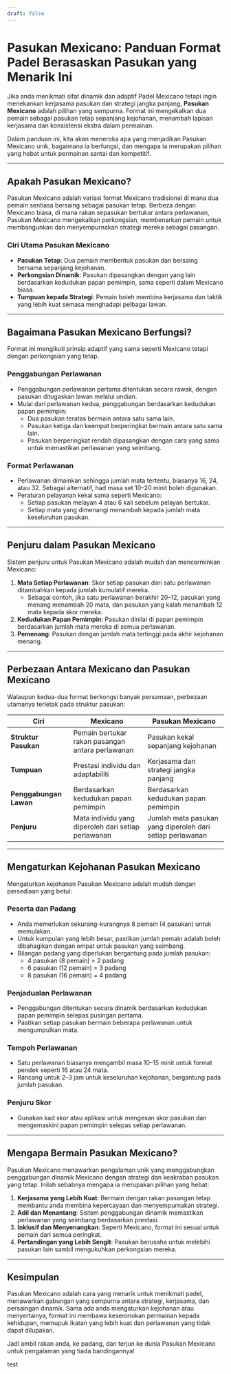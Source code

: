 ```yaml
---
draft: false
---
```

# Pasukan Mexicano: Panduan Format Padel Berasaskan Pasukan yang Menarik Ini

Jika anda menikmati sifat dinamik dan adaptif Padel Mexicano tetapi ingin menekankan kerjasama pasukan dan strategi jangka panjang, **Pasukan Mexicano** adalah pilihan yang sempurna. Format ini mengekalkan dua pemain sebagai pasukan tetap sepanjang kejohanan, menambah lapisan kerjasama dan konsistensi ekstra dalam permainan.

Dalam panduan ini, kita akan meneroka apa yang menjadikan Pasukan Mexicano unik, bagaimana ia berfungsi, dan mengapa ia merupakan pilihan yang hebat untuk permainan santai dan kompetitif.

---

## **Apakah Pasukan Mexicano?**

Pasukan Mexicano adalah variasi format Mexicano tradisional di mana dua pemain sentiasa bersaing sebagai pasukan tetap. Berbeza dengan Mexicano biasa, di mana rakan sepasukan bertukar antara perlawanan, Pasukan Mexicano mengekalkan perkongsian, membenarkan pemain untuk membangunkan dan menyempurnakan strategi mereka sebagai pasangan.

### **Ciri Utama Pasukan Mexicano**
- **Pasukan Tetap**: Dua pemain membentuk pasukan dan bersaing bersama sepanjang kejohanan.
- **Perkongsian Dinamik**: Pasukan dipasangkan dengan yang lain berdasarkan kedudukan papan pemimpin, sama seperti dalam Mexicano biasa.
- **Tumpuan kepada Strategi**: Pemain boleh membina kerjasama dan taktik yang lebih kuat semasa menghadapi pelbagai lawan.

---

## **Bagaimana Pasukan Mexicano Berfungsi?**

Format ini mengikuti prinsip adaptif yang sama seperti Mexicano tetapi dengan perkongsian yang tetap.

### **Penggabungan Perlawanan**
- Penggabungan perlawanan pertama ditentukan secara rawak, dengan pasukan ditugaskan lawan melalui undian.
- Mulai dari perlawanan kedua, penggabungan berdasarkan kedudukan papan pemimpin:
  - Dua pasukan teratas bermain antara satu sama lain.
  - Pasukan ketiga dan keempat berperingkat bermain antara satu sama lain.
  - Pasukan berperingkat rendah dipasangkan dengan cara yang sama untuk memastikan perlawanan yang seimbang.

### **Format Perlawanan**
- Perlawanan dimainkan sehingga jumlah mata tertentu, biasanya 16, 24, atau 32. Sebagai alternatif, had masa set 10–20 minit boleh digunakan.
- Peraturan pelayanan kekal sama seperti Mexicano:
  - Setiap pasukan melayan 4 atau 6 kali sebelum pelayan bertukar.
  - Setiap mata yang dimenangi menambah kepada jumlah mata keseluruhan pasukan.

---

## **Penjuru dalam Pasukan Mexicano**

Sistem penjuru untuk Pasukan Mexicano adalah mudah dan mencerminkan Mexicano:

1. **Mata Setiap Perlawanan**: Skor setiap pasukan dari satu perlawanan ditambahkan kepada jumlah kumulatif mereka.
   - Sebagai contoh, jika satu perlawanan berakhir 20–12, pasukan yang menang menambah 20 mata, dan pasukan yang kalah menambah 12 mata kepada skor mereka.
2. **Kedudukan Papan Pemimpin**: Pasukan dinilai di papan pemimpin berdasarkan jumlah mata mereka di semua perlawanan.
3. **Pemenang**: Pasukan dengan jumlah mata tertinggi pada akhir kejohanan menang.

---

## **Perbezaan Antara Mexicano dan Pasukan Mexicano**

Walaupun kedua-dua format berkongsi banyak persamaan, perbezaan utamanya terletak pada struktur pasukan:

| **Ciri**                | **Mexicano**                                     | **Pasukan Mexicano**                              |
|-------------------------|-------------------------------------------------|---------------------------------------------------|
| **Struktur Pasukan**    | Pemain bertukar rakan pasangan antara perlawanan | Pasukan kekal sepanjang kejohanan                  |
| **Tumpuan**             | Prestasi individu dan adaptabiliti               | Kerjasama dan strategi jangka panjang             |
| **Penggabungan Lawan**  | Berdasarkan kedudukan papan pemimpin             | Berdasarkan kedudukan papan pemimpin               |
| **Penjuru**             | Mata individu yang diperoleh dari setiap perlawanan | Jumlah mata pasukan yang diperoleh dari setiap perlawanan |

---

## **Mengaturkan Kejohanan Pasukan Mexicano**

Mengaturkan kejohanan Pasukan Mexicano adalah mudah dengan persediaan yang betul:

### **Peserta dan Padang**
- Anda memerlukan sekurang-kurangnya 8 pemain (4 pasukan) untuk memulakan.
- Untuk kumpulan yang lebih besar, pastikan jumlah pemain adalah boleh dibahagikan dengan empat untuk pasukan yang seimbang.
- Bilangan padang yang diperlukan bergantung pada jumlah pasukan:
  - 4 pasukan (8 pemain) = 2 padang
  - 6 pasukan (12 pemain) = 3 padang
  - 8 pasukan (16 pemain) = 4 padang

### **Penjadualan Perlawanan**
- Penggabungan ditentukan secara dinamik berdasarkan kedudukan papan pemimpin selepas pusingan pertama.
- Pastikan setiap pasukan bermain beberapa perlawanan untuk mengumpulkan mata.

### **Tempoh Perlawanan**
- Satu perlawanan biasanya mengambil masa 10–15 minit untuk format pendek seperti 16 atau 24 mata.
- Rancang untuk 2–3 jam untuk keseluruhan kejohanan, bergantung pada jumlah pasukan.

### **Penjuru Skor**
- Gunakan kad skor atau aplikasi untuk mengesan skor pasukan dan mengemaskini papan pemimpin selepas setiap perlawanan.

---

## **Mengapa Bermain Pasukan Mexicano?**

Pasukan Mexicano menawarkan pengalaman unik yang menggabungkan penggabungan dinamik Mexicano dengan strategi dan keakraban pasukan yang tetap. Inilah sebabnya mengapa ia merupakan pilihan yang hebat:

1. **Kerjasama yang Lebih Kuat**: Bermain dengan rakan pasangan tetap membantu anda membina kepercayaan dan menyempurnakan strategi.
2. **Adil dan Menantang**: Sistem penggabungan dinamik memastikan perlawanan yang seimbang berdasarkan prestasi.
3. **Inklusif dan Menyenangkan**: Seperti Mexicano, format ini sesuai untuk pemain dari semua peringkat.
4. **Pertandingan yang Lebih Sengit**: Pasukan berusaha untuk melebihi pasukan lain sambil mengukuhkan perkongsian mereka.

---

## **Kesimpulan**

Pasukan Mexicano adalah cara yang menarik untuk menikmati padel, menawarkan gabungan yang sempurna antara strategi, kerjasama, dan persaingan dinamik. Sama ada anda mengaturkan kejohanan atau menyertainya, format ini membawa keseronokan permainan kepada kehidupan, memupuk ikatan yang lebih kuat dan perlawanan yang tidak dapat dilupakan.

Jadi ambil rakan anda, ke padang, dan terjun ke dunia Pasukan Mexicano untuk pengalaman yang tiada bandingannya!

test